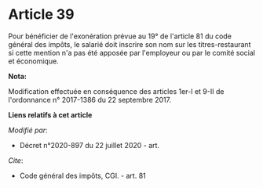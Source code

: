 # Article 39

Pour bénéficier de l'exonération prévue au 19° de l'article 81 du code général des impôts, le salarié doit inscrire son nom
sur les titres-restaurant si cette mention n'a pas été apposée par l'employeur ou par le comité social et économique.

**Nota:**

Modification effectuée en conséquence des articles 1er-I et 9-II de l'ordonnance n° 2017-1386 du 22 septembre 2017.

**Liens relatifs à cet article**

_Modifié par_:

  - Décret n°2020-897 du 22 juillet 2020 - art.

_Cite_:

  - Code général des impôts, CGI. - art. 81
